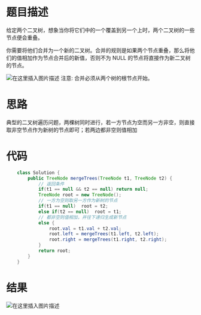 # 题目描述

给定两个二叉树，想象当你将它们中的一个覆盖到另一个上时，两个二叉树的一些节点便会重叠。

你需要将他们合并为一个新的二叉树。合并的规则是如果两个节点重叠，那么将他们的值相加作为节点合并后的新值，否则不为 NULL 的节点将直接作为新二叉树的节点。

![在这里插入图片描述](https://img-blog.csdnimg.cn/20200531142840207.png?x-oss-process=image/watermark,type_ZmFuZ3poZW5naGVpdGk,shadow_10,text_aHR0cHM6Ly9ibG9nLmNzZG4ubmV0L3o3MTQ0MDU0ODk=,size_16,color_FFFFFF,t_70)
注意: 合并必须从两个树的根节点开始。

# 思路
典型的二叉树遍历问题，两棵树同时进行，若一方节点为空而另一方非空，则直接取非空节点作为新树的节点即可；若两边都非空则值相加

# 代码

```java
	class Solution {
	    public TreeNode mergeTrees(TreeNode t1, TreeNode t2) {
	    	// 返回条件
	    	if(t1 == null && t2 == null) return null;
	    	TreeNode root = new TreeNode();
	    	// 一方为空则取另一方作为新树的节点
	    	if(t1 == null)  root = t2;
			else if(t2 == null)  root = t1;
			// 都非空则值相加，并往下递归生成新节点
			else {
				root.val = t1.val + t2.val;
		    	root.left = mergeTrees(t1.left, t2.left);
		    	root.right = mergeTrees(t1.right, t2.right);
	    	}
	    	return root;
		}
	}
```
# 结果
![在这里插入图片描述](https://img-blog.csdnimg.cn/20200531143507568.png?x-oss-process=image/watermark,type_ZmFuZ3poZW5naGVpdGk,shadow_10,text_aHR0cHM6Ly9ibG9nLmNzZG4ubmV0L3o3MTQ0MDU0ODk=,size_16,color_FFFFFF,t_70)